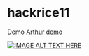 # hackrice11

Demo [Arthur demo](https://www.youtube.com/watch?v=XP6tZ2OU4xs)

[![IMAGE ALT TEXT HERE](https://media.discordapp.net/attachments/888597890350600276/889155956515147816/unknown.png)](https://www.youtube.com/watch?v=XP6tZ2OU4xs)
